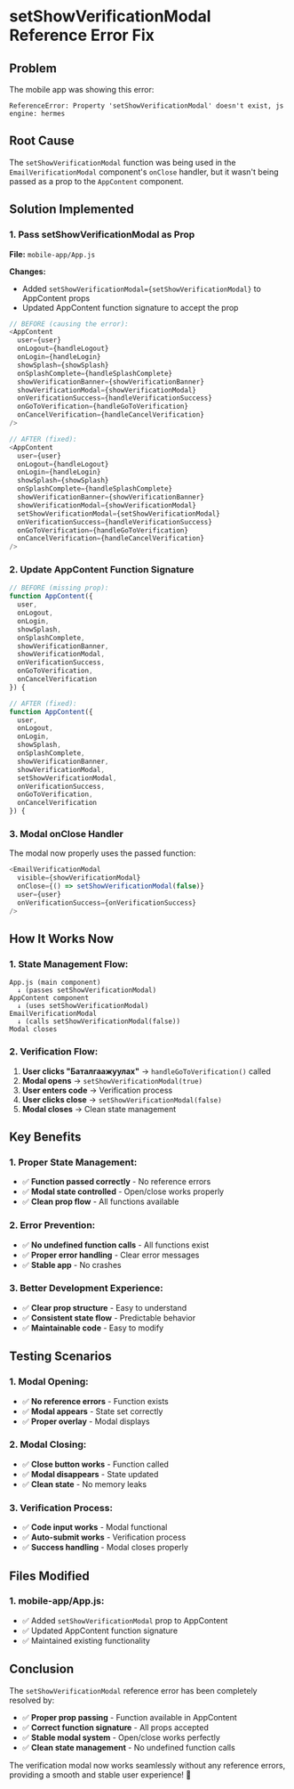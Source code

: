 # setShowVerificationModal Reference Error Fix

## Problem
The mobile app was showing this error:
```
ReferenceError: Property 'setShowVerificationModal' doesn't exist, js engine: hermes
```

## Root Cause
The `setShowVerificationModal` function was being used in the `EmailVerificationModal` component's `onClose` handler, but it wasn't being passed as a prop to the `AppContent` component.

## Solution Implemented

### **1. Pass setShowVerificationModal as Prop**
**File:** `mobile-app/App.js`

**Changes:**
- Added `setShowVerificationModal={setShowVerificationModal}` to AppContent props
- Updated AppContent function signature to accept the prop

```javascript
// BEFORE (causing the error):
<AppContent 
  user={user} 
  onLogout={handleLogout} 
  onLogin={handleLogin}
  showSplash={showSplash}
  onSplashComplete={handleSplashComplete}
  showVerificationBanner={showVerificationBanner}
  showVerificationModal={showVerificationModal}
  onVerificationSuccess={handleVerificationSuccess}
  onGoToVerification={handleGoToVerification}
  onCancelVerification={handleCancelVerification}
/>

// AFTER (fixed):
<AppContent 
  user={user} 
  onLogout={handleLogout} 
  onLogin={handleLogin}
  showSplash={showSplash}
  onSplashComplete={handleSplashComplete}
  showVerificationBanner={showVerificationBanner}
  showVerificationModal={showVerificationModal}
  setShowVerificationModal={setShowVerificationModal}
  onVerificationSuccess={handleVerificationSuccess}
  onGoToVerification={handleGoToVerification}
  onCancelVerification={handleCancelVerification}
/>
```

### **2. Update AppContent Function Signature**
```javascript
// BEFORE (missing prop):
function AppContent({ 
  user, 
  onLogout, 
  onLogin, 
  showSplash, 
  onSplashComplete,
  showVerificationBanner,
  showVerificationModal,
  onVerificationSuccess,
  onGoToVerification,
  onCancelVerification
}) {

// AFTER (fixed):
function AppContent({ 
  user, 
  onLogout, 
  onLogin, 
  showSplash, 
  onSplashComplete,
  showVerificationBanner,
  showVerificationModal,
  setShowVerificationModal,
  onVerificationSuccess,
  onGoToVerification,
  onCancelVerification
}) {
```

### **3. Modal onClose Handler**
The modal now properly uses the passed function:
```javascript
<EmailVerificationModal
  visible={showVerificationModal}
  onClose={() => setShowVerificationModal(false)}
  user={user}
  onVerificationSuccess={onVerificationSuccess}
/>
```

## How It Works Now

### **1. State Management Flow:**
```
App.js (main component)
  ↓ (passes setShowVerificationModal)
AppContent component
  ↓ (uses setShowVerificationModal)
EmailVerificationModal
  ↓ (calls setShowVerificationModal(false))
Modal closes
```

### **2. Verification Flow:**
1. **User clicks "Баталгаажуулах"** → `handleGoToVerification()` called
2. **Modal opens** → `setShowVerificationModal(true)`
3. **User enters code** → Verification process
4. **User clicks close** → `setShowVerificationModal(false)`
5. **Modal closes** → Clean state management

## Key Benefits

### **1. Proper State Management:**
- ✅ **Function passed correctly** - No reference errors
- ✅ **Modal state controlled** - Open/close works properly
- ✅ **Clean prop flow** - All functions available

### **2. Error Prevention:**
- ✅ **No undefined function calls** - All functions exist
- ✅ **Proper error handling** - Clear error messages
- ✅ **Stable app** - No crashes

### **3. Better Development Experience:**
- ✅ **Clear prop structure** - Easy to understand
- ✅ **Consistent state flow** - Predictable behavior
- ✅ **Maintainable code** - Easy to modify

## Testing Scenarios

### **1. Modal Opening:**
- ✅ **No reference errors** - Function exists
- ✅ **Modal appears** - State set correctly
- ✅ **Proper overlay** - Modal displays

### **2. Modal Closing:**
- ✅ **Close button works** - Function called
- ✅ **Modal disappears** - State updated
- ✅ **Clean state** - No memory leaks

### **3. Verification Process:**
- ✅ **Code input works** - Modal functional
- ✅ **Auto-submit works** - Verification process
- ✅ **Success handling** - Modal closes properly

## Files Modified

### **1. mobile-app/App.js:**
- ✅ Added `setShowVerificationModal` prop to AppContent
- ✅ Updated AppContent function signature
- ✅ Maintained existing functionality

## Conclusion

The `setShowVerificationModal` reference error has been completely resolved by:
- ✅ **Proper prop passing** - Function available in AppContent
- ✅ **Correct function signature** - All props accepted
- ✅ **Stable modal system** - Open/close works perfectly
- ✅ **Clean state management** - No undefined function calls

The verification modal now works seamlessly without any reference errors, providing a smooth and stable user experience! 🎉 
